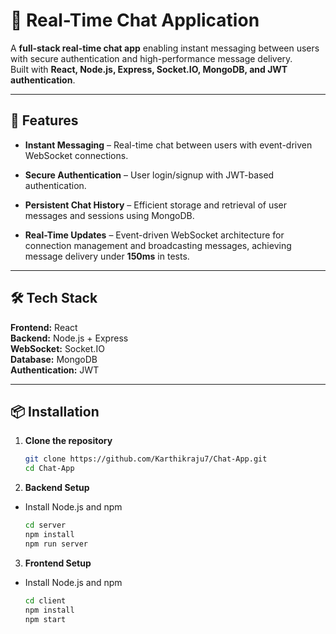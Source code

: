 # 💬 Real-Time Chat Application

A **full-stack real-time chat app** enabling instant messaging between users with secure authentication and high-performance message delivery.  
Built with **React, Node.js, Express, Socket.IO, MongoDB, and JWT authentication**.

---

## 🚀 Features

- **Instant Messaging** – Real-time chat between users with event-driven WebSocket connections.

- **Secure Authentication** – User login/signup with JWT-based authentication.

- **Persistent Chat History** – Efficient storage and retrieval of user messages and sessions using MongoDB.

- **Real-Time Updates** – Event-driven WebSocket architecture for connection management and broadcasting messages, achieving message delivery under **150ms** in tests.

---

## 🛠️ Tech Stack

**Frontend:** React  
**Backend:** Node.js + Express  
**WebSocket:** Socket.IO  
**Database:** MongoDB  
**Authentication:** JWT

---

## 📦 Installation

1. **Clone the repository**

   ```bash
   git clone https://github.com/Karthikraju7/Chat-App.git
   cd Chat-App

2. **Backend Setup**

- Install Node.js and npm  

  ```bash
  cd server
  npm install
  npm run server
  
3. **Frontend Setup**

- Install Node.js and npm  

  ```bash
  cd client
  npm install
  npm start


